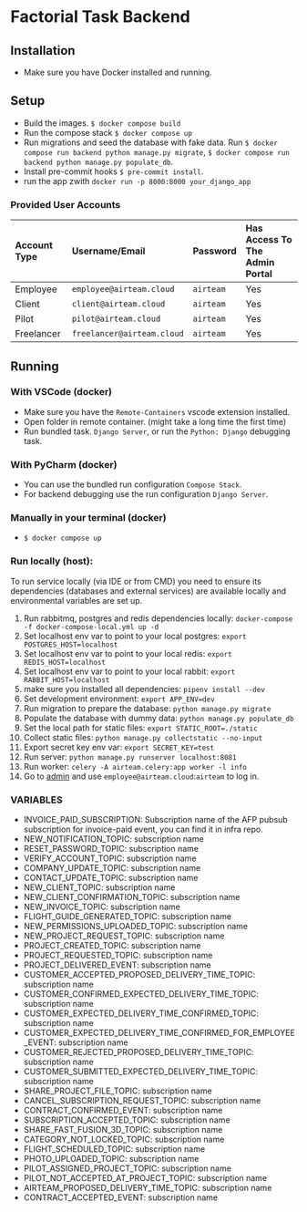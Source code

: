 # Factorial Task Backend

## Installation

- Make sure you have Docker installed and running.

## Setup

- Build the images. `$ docker compose build`
- Run the compose stack `$ docker compose up`
- Run migrations and seed the database with fake data. Run `$ docker compose run backend python manage.py migrate`, `$ docker compose run backend python manage.py populate_db`.
- Install pre-commit hooks `$ pre-commit install`.
- run the app zwith `docker run -p 8000:8000 your_django_app`

### Provided User Accounts

| Account Type | Username/Email             | Password  | Has Access To The Admin Portal |
| :----------- | :------------------------- | :-------- | :----------------------------- |
| Employee     | `employee@airteam.cloud`   | `airteam` | Yes                            |
| Client       | `client@airteam.cloud`     | `airteam` | Yes                            |
| Pilot        | `pilot@airteam.cloud`      | `airteam` | Yes                            |
| Freelancer   | `freelancer@airteam.cloud` | `airteam` | Yes                            |

## Running

### With VSCode (docker)

- Make sure you have the `Remote-Containers` vscode extension installed.
- Open folder in remote container. (might take a long time the first time)
- Run bundled task. `Django Server`, or run the `Python: Django` debugging task.

### With PyCharm (docker)

- You can use the bundled run configuration `Compose Stack`.
- For backend debugging use the run configuration `Django Server`.

### Manually in your terminal (docker)

- `$ docker compose up`

### Run locally (host):

To run service locally (via IDE or from CMD) you need to ensure its dependencies (databases and external services) are
available locally and environmental variables are set up.

1. Run rabbitmq, postgres and redis dependencies locally: `docker-compose -f docker-compose-local.yml up -d`
2. Set localhost env var to point to your local postgres: `export POSTGRES_HOST=localhost`
3. Set localhost env var to point to your local redis: `export REDIS_HOST=localhost`
4. Set localhost env var to point to your local rabbit: `export RABBIT_HOST=localhost`
5. make sure you installed all dependencies: `pipenv install --dev`
6. Set development environment: `export APP_ENV=dev`
7. Run migration to prepare the database: `python manage.py migrate`
8. Populate the database with dummy data: `python manage.py populate_db`
9. Set the local path for static files: `export STATIC_ROOT=./static`
10. Collect static files: `python manage.py collectstatic --no-input`
11. Export secret key env var: `export SECRET_KEY=test`
12. Run server: `python manage.py runserver localhost:8081`
13. Run worker: `celery -A airteam.celery:app worker -l info`
14. Go to [admin](http://localhost:8081/admin/login) and use `employee@airteam.cloud`:`airteam` to log in.

### VARIABLES

- INVOICE_PAID_SUBSCRIPTION: Subscription name of the AFP pubsub subscription for invoice-paid event, you can find it in infra repo.
- NEW_NOTIFICATION_TOPIC: subscription name
- RESET_PASSWORD_TOPIC: subscription name
- VERIFY_ACCOUNT_TOPIC: subscription name
- COMPANY_UPDATE_TOPIC: subscription name
- CONTACT_UPDATE_TOPIC: subscription name
- NEW_CLIENT_TOPIC: subscription name
- NEW_CLIENT_CONFIRMATION_TOPIC: subscription name
- NEW_INVOICE_TOPIC: subscription name
- FLIGHT_GUIDE_GENERATED_TOPIC: subscription name
- NEW_PERMISSIONS_UPLOADED_TOPIC: subscription name
- NEW_PROJECT_REQUEST_TOPIC: subscription name
- PROJECT_CREATED_TOPIC: subscription name
- PROJECT_REQUESTED_TOPIC: subscription name
- PROJECT_DELIVERED_EVENT: subscription name
- CUSTOMER_ACCEPTED_PROPOSED_DELIVERY_TIME_TOPIC: subscription name
- CUSTOMER_CONFIRMED_EXPECTED_DELIVERY_TIME_TOPIC: subscription name
- CUSTOMER_EXPECTED_DELIVERY_TIME_CONFIRMED_TOPIC: subscription name
- CUSTOMER_EXPECTED_DELIVERY_TIME_CONFIRMED_FOR_EMPLOYEE_EVENT: subscription name
- CUSTOMER_REJECTED_PROPOSED_DELIVERY_TIME_TOPIC: subscription name
- CUSTOMER_SUBMITTED_EXPECTED_DELIVERY_TIME_TOPIC: subscription name
- SHARE_PROJECT_FILE_TOPIC: subscription name
- CANCEL_SUBSCRIPTION_REQUEST_TOPIC: subscription name
- CONTRACT_CONFIRMED_EVENT: subscription name
- SUBSCRIPTION_ACCEPTED_TOPIC: subscription name
- SHARE_FAST_FUSION_3D_TOPIC: subscription name
- CATEGORY_NOT_LOCKED_TOPIC: subscription name
- FLIGHT_SCHEDULED_TOPIC: subscription name
- PHOTO_UPLOADED_TOPIC: subscription name
- PILOT_ASSIGNED_PROJECT_TOPIC: subscription name
- PILOT_NOT_ACCEPTED_AT_PROJECT_TOPIC: subscription name
- AIRTEAM_PROPOSED_DELIVERY_TIME_TOPIC: subscription name
- CONTRACT_ACCEPTED_EVENT: subscription name
